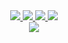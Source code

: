 <div align="center">
 <a href="https://qiskit.org/" target="blank">
  <img src="https://custom-icon-badges.demolab.com/badge/-Qiskit-6929c4?style=for-the-badge&logoColor=white&logo=qiskit"/>
 </a>
  <a href='https://www.kevintian.me/' target="_blank">
    <img src='https://custom-icon-badges.demolab.com/badge/-Porfolio-blue?style=for-the-badge&logoColor=white&logo=repo'/>
  </a>

  <a href="https://www.linkedin.com/in/kt474/" target="_blank">
    <img src = 'https://custom-icon-badges.demolab.com/badge/-LinkedIn-F25278?style=for-the-badge&logo=linkedin&logoColor=white'/>
  </a>

  <a href="https://www.worldcubeassociation.org/persons/2013TIAN01" target="_blank">
    <img src = 'https://custom-icon-badges.demolab.com/badge/-speedcubing-orange?style=for-the-badge&logo=nintendogamecube&logoColor=white'/>
  </a>
 <br/>
  <img align="center" src = "https://github-readme-stats.vercel.app/api?username=kt474&theme=buefy&show_icons=true&"/>
 </div>
